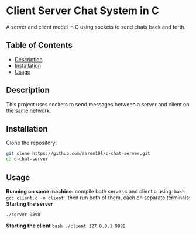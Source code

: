 # Client Server Chat System in C

A server and client model in C using sockets to send chats back and forth. 

## Table of Contents

- [Description](#description)
- [Installation](#installation)
- [Usage](#usage)

## Description
This project uses sockets to send messages between a server and client on the same network.

## Installation

Clone the repository:

```sh
git clone https://github.com/aaron10l/c-chat-server.git
cd c-chat-server
```

## Usage

**Running on same machine:**
compile both server.c and client.c using:
    ```bash
    gcc client.c -o client
    ```
then run both of them, each on separate terminals:
**Starting the server**
   ```bash
   ./server 9898
   ```

**Starting the client**
    ```bash
    ./client 127.0.0.1 9898
    ```

